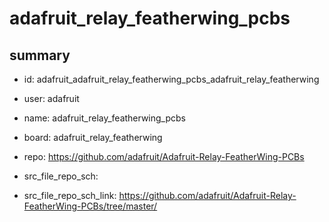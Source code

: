 # adafruit_relay_featherwing_pcbs
 
## summary 
* id: adafruit_adafruit_relay_featherwing_pcbs_adafruit_relay_featherwing
* user: adafruit
* name: adafruit_relay_featherwing_pcbs
* board: adafruit_relay_featherwing
* repo: https://github.com/adafruit/Adafruit-Relay-FeatherWing-PCBs



* src_file_repo_sch: 
* src_file_repo_sch_link: https://github.com/adafruit/Adafruit-Relay-FeatherWing-PCBs/tree/master/





